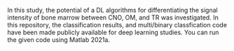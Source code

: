 In this study,  the potential of a DL algorithms for differentiating the signal intensity of bone marrow between CNO, OM, and TR was investigated. In this repository, the classification results, and multi/binary classfication code have been made publicly available for deep learning studies. You can run the given code using Matlab 2021a.
